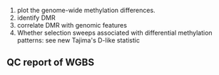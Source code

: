 1. plot the genome-wide methylation differences.
2. identify DMR
3. correlate DMR with genomic features
4. Whether selection sweeps associated with differential methylation patterns: see new Tajima's D-like statistic




## QC report of WGBS

[]()
